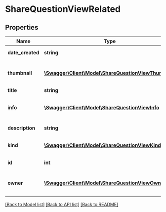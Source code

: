 # ShareQuestionViewRelated

## Properties
Name | Type | Description | Notes
------------ | ------------- | ------------- | -------------
**date_created** | **string** | Asset date of creation | 
**thumbnail** | [**\Swagger\Client\Model\ShareQuestionViewThumbnail**](ShareQuestionViewThumbnail.md) | Return thumbnail of asset object | 
**title** | **string** | Asset title | 
**info** | [**\Swagger\Client\Model\ShareQuestionViewInfo**](ShareQuestionViewInfo.md) | Return asset information object | 
**description** | **string** | Asset description | 
**kind** | [**\Swagger\Client\Model\ShareQuestionViewKind**](ShareQuestionViewKind.md) | Return type of asset object | 
**id** | **int** | ID of the asset | 
**owner** | [**\Swagger\Client\Model\ShareQuestionViewOwnerL2**](ShareQuestionViewOwnerL2.md) | Return owner of asset object | 

[[Back to Model list]](../README.md#documentation-for-models) [[Back to API list]](../README.md#documentation-for-api-endpoints) [[Back to README]](../README.md)


